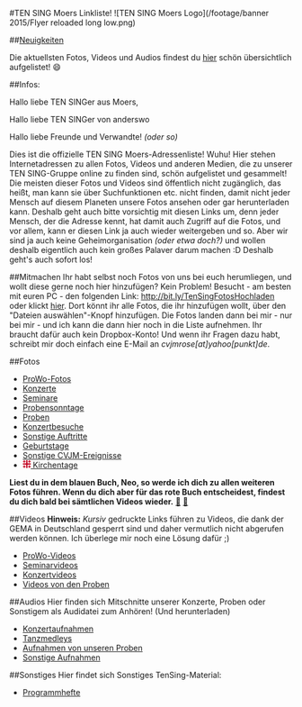 #TEN SING Moers Linkliste!
![TEN SING Moers Logo](/footage/banner 2015/Flyer reloaded long low.png)

##[Neuigkeiten](Linkliste/Neuigkeiten.md)

Die aktuellsten Fotos, Videos und Audios findest du [hier](Linkliste/Neuigkeiten.md) schön übersichtlich aufgelistet! :smile:

##Infos:

Hallo liebe TEN SINGer aus Moers,

Hallo liebe TEN SINGer von anderswo

Hallo liebe Freunde und Verwandte! *(oder so)*

Dies ist die offizielle TEN SING Moers-Adressenliste! Wuhu! Hier stehen Internetadressen zu allen Fotos, Videos und anderen Medien, die zu unserer TEN SING-Gruppe online zu finden sind, schön aufgelistet und gesammelt! Die meisten dieser Fotos und Videos sind öffentlich nicht zugänglich, das heißt, man kann sie über Suchfunktionen etc. nicht finden, damit nicht jeder Mensch auf diesem Planeten unsere Fotos ansehen oder gar herunterladen kann. Deshalb geht auch bitte vorsichtig mit diesen Links um, denn jeder Mensch, der die Adresse kennt, hat damit auch Zugriff auf die Fotos, und vor allem, kann er diesen Link ja auch wieder weitergeben und so. Aber wir sind ja auch keine Geheimorganisation *(oder etwa doch?)* und wollen deshalb eigentlich auch kein großes Palaver darum machen :D Deshalb geht's auch sofort los!

##Mitmachen
Ihr habt selbst noch Fotos von uns bei euch herumliegen, und wollt diese gerne noch hier hinzufügen? Kein Problem! Besucht - am besten mit euren PC - den folgenden Link: http://bit.ly/TenSingFotosHochladen oder klickt [hier](http://bit.ly/TenSingFotosHochladen). Dort könnt ihr alle Fotos, die ihr hinzufügen wollt, über den "Dateien auswählen"-Knopf hinzufügen. Die Fotos landen dann bei mir - nur bei mir - und ich kann die dann hier noch in die Liste aufnehmen. Ihr braucht dafür auch kein Dropbox-Konto! Und wenn ihr Fragen dazu habt, schreibt mir doch einfach eine E-Mail an *cvjmrose[at]yahoo[punkt]de*.

##Fotos
* [ProWo-Fotos](Linkliste/Fotos/ProWos.md)
* [Konzerte](Linkliste/Fotos/Konzerte.md)
* [Seminare](Linkliste/Fotos/Seminare.md)
* [Probensonntage](Linkliste/Fotos/Probensonntage.md)
* [Proben](Linkliste/Fotos/Proben.md)
* [Konzertbesuche](Linkliste/Fotos/Konzertbesuche.md)
* [Sonstige Auftritte](Linkliste/Fotos/Auftritte.md)
* [Geburtstage](Linkliste/Fotos/Geburtstage.md)
* [Sonstige CVJM-Ereignisse](Linkliste/Fotos/CVJM-Kram.md)
* [![Jerusalemkreuz](footage/sonstiges/Jerusalemkreuz-extremklein.png) Kirchentage](Linkliste/Fotos/Kirchentag.md)

**Liest du in dem blauen Buch, Neo, so werde ich dich zu allen weiteren Fotos führen. Wenn du dich aber für das rote Buch entscheidest, findest du dich bald bei sämtlichen Videos wieder.** [:blue_book:](Linkliste/Fotos/Sonstiges.md) [:closed_book:](Linkliste/Videos/Sonstiges.md)

##Videos
**Hinweis:** *Kursiv* gedruckte Links führen zu Videos, die dank der GEMA in Deutschland gesperrt sind und daher vermutlich nicht abgerufen werden können. Ich überlege mir noch eine Lösung dafür ;)

* [ProWo-Videos](Linkliste/Videos/ProWos.md)
* [Seminarvideos](Linkliste/Videos/Seminare.md)
* [Konzertvideos](Linkliste/Videos/Konzerte.md)
* [Videos von den Proben](Linkliste/Videos/Proben.md)

##Audios
Hier finden sich Mitschnitte unserer Konzerte, Proben oder Sonstigem als Audidatei zum Anhören! (Und herunterladen)

* [Konzertaufnahmen](Linkliste/Audios/Konzertaufnahmen.md)
* [Tanzmedleys](Linkliste/Audios/Medleys.md)
* [Aufnahmen von unseren Proben](Linkliste/Audios/Probenaufnahmen.md)
* [Sonstige Aufnahmen](Linkliste/Audios/Sonstiges.md)

##Sonstiges
Hier findet sich Sonstiges TenSing-Material:

* [Programmhefte](Linkliste/Sonstiges/Programmhefte.md)
